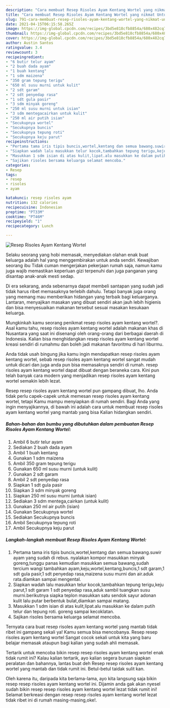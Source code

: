 ```yaml
---
description: "Cara membuat Resep Risoles Ayam Kentang Wortel yang nikmat Untuk Jualan"
title: "Cara membuat Resep Risoles Ayam Kentang Wortel yang nikmat Untuk Jualan"
slug: 791-cara-membuat-resep-risoles-ayam-kentang-wortel-yang-nikmat-untuk-jualan
date: 2021-04-15T06:15:58.265Z
image: https://img-global.cpcdn.com/recipes/3bd5e818cfb8854a/680x482cq70/resep-risoles-ayam-kentang-wortel-foto-resep-utama.jpg
thumbnail: https://img-global.cpcdn.com/recipes/3bd5e818cfb8854a/680x482cq70/resep-risoles-ayam-kentang-wortel-foto-resep-utama.jpg
cover: https://img-global.cpcdn.com/recipes/3bd5e818cfb8854a/680x482cq70/resep-risoles-ayam-kentang-wortel-foto-resep-utama.jpg
author: Austin Santos
ratingvalue: 3.4
reviewcount: 3
recipeingredient:
- "6 butir telur ayam"
- "2 buah dada ayam"
- "1 buah kentang"
- "1 sdm maizena"
- "350 gram tepung terigu"
- "650 ml susu murni untuk kulit"
- "2 sdt garam"
- "2 sdt penyedap rasa"
- "1 sdt gula pasir"
- "3 sdm minyak goreng"
- "250 ml susu murni untuk isian"
- "3 sdm mentegacairkan untuk kulit"
- "250 ml air putih isian"
- "Secukupnya wortel"
- "Secukupnya buncis"
- "Secukupnya tepung roti"
- "Secukupnya keju parut"
recipeinstructions:
- "Pertama tama iris tipis buncis,wortel,kentang dan semua bawang.suwir ayam yang sudah di rebus. nyalakan kompor masukkan minyak goreng,tunggu panas kemudian masukkan semua bawang,sudah tercium wangi tambahkan ayam,keju,wortel,kentang,buncis,1 sdt garam,1 sdt gula pasir,1 sdt penyedap rasa,maizena susu murni dan air.aduk rata.diamkan sampai mengental."
- "Siapkan wadah lalu masukkan telur kocok,tambahkan tepung terigu,keju parut,1 sdt garam 1 sdt penyedap rasa,aduk sambil tuangkan susu murni.berikutnya siapka teplon masukkan satu sendok sayur adonan kulit lalu putar berbentuk bulat,diamkan sampai matang."
- "Masukkan 1 sdm isian di atas kulit,lipat.alu masukkan ke dalam putih telur dan tepung roti. goreng sampai kecoklatan."
- "Sajikan risoles bersama keluarga selamat mencoba."
categories:
- Resep
tags:
- resep
- risoles
- ayam

katakunci: resep risoles ayam 
nutrition: 132 calories
recipecuisine: Indonesian
preptime: "PT33M"
cooktime: "PT46M"
recipeyield: "1"
recipecategory: Lunch

---
```



![Resep Risoles Ayam Kentang Wortel](https://img-global.cpcdn.com/recipes/3bd5e818cfb8854a/680x482cq70/resep-risoles-ayam-kentang-wortel-foto-resep-utama.jpg)

Selaku seorang yang hobi memasak, menyediakan olahan enak buat keluarga adalah hal yang menggembirakan untuk anda sendiri. Kewajiban seorang ibu Tidak cuman mengerjakan pekerjaan rumah saja, namun kamu juga wajib memastikan keperluan gizi terpenuhi dan juga panganan yang disantap anak-anak mesti sedap.

Di era  sekarang, anda sebenarnya dapat membeli santapan yang sudah jadi tidak harus ribet memasaknya terlebih dahulu. Tetapi banyak juga orang yang memang mau memberikan hidangan yang terbaik bagi keluarganya. Lantaran, menyajikan masakan yang dibuat sendiri akan jauh lebih higienis dan bisa menyesuaikan makanan tersebut sesuai masakan kesukaan keluarga. 



Mungkinkah kamu seorang penikmat resep risoles ayam kentang wortel?. Asal kamu tahu, resep risoles ayam kentang wortel adalah makanan khas di Nusantara yang saat ini disenangi oleh orang-orang dari berbagai daerah di Indonesia. Kalian bisa menghidangkan resep risoles ayam kentang wortel kreasi sendiri di rumahmu dan boleh jadi makanan favoritmu di hari liburmu.

Anda tidak usah bingung jika kamu ingin mendapatkan resep risoles ayam kentang wortel, sebab resep risoles ayam kentang wortel sangat mudah untuk dicari dan juga anda pun bisa memasaknya sendiri di rumah. resep risoles ayam kentang wortel dapat dibuat dengan beraneka cara. Kini pun telah banyak cara modern yang menjadikan resep risoles ayam kentang wortel semakin lebih lezat.

Resep resep risoles ayam kentang wortel pun gampang dibuat, lho. Anda tidak perlu capek-capek untuk memesan resep risoles ayam kentang wortel, tetapi Kamu mampu menyiapkan di rumah sendiri. Bagi Anda yang ingin menyajikannya, di bawah ini adalah cara untuk membuat resep risoles ayam kentang wortel yang mantab yang bisa Kalian hidangkan sendiri.

<!--inarticleads1-->

##### Bahan-bahan dan bumbu yang dibutuhkan dalam pembuatan Resep Risoles Ayam Kentang Wortel:

1. Ambil 6 butir telur ayam
1. Sediakan 2 buah dada ayam
1. Ambil 1 buah kentang
1. Gunakan 1 sdm maizena
1. Ambil 350 gram tepung terigu
1. Gunakan 650 ml susu murni (untuk kulit)
1. Gunakan 2 sdt garam
1. Ambil 2 sdt penyedap rasa
1. Siapkan 1 sdt gula pasir
1. Siapkan 3 sdm minyak goreng
1. Siapkan 250 ml susu murni (untuk isian)
1. Sediakan 3 sdm mentega,cairkan (untuk kulit)
1. Gunakan 250 ml air putih (isian)
1. Gunakan Secukupnya wortel
1. Sediakan Secukupnya buncis
1. Ambil Secukupnya tepung roti
1. Ambil Secukupnya keju parut




<!--inarticleads2-->

##### Langkah-langkah membuat Resep Risoles Ayam Kentang Wortel:

1. Pertama tama iris tipis buncis,wortel,kentang dan semua bawang.suwir ayam yang sudah di rebus. nyalakan kompor masukkan minyak goreng,tunggu panas kemudian masukkan semua bawang,sudah tercium wangi tambahkan ayam,keju,wortel,kentang,buncis,1 sdt garam,1 sdt gula pasir,1 sdt penyedap rasa,maizena susu murni dan air.aduk rata.diamkan sampai mengental.
1. Siapkan wadah lalu masukkan telur kocok,tambahkan tepung terigu,keju parut,1 sdt garam 1 sdt penyedap rasa,aduk sambil tuangkan susu murni.berikutnya siapka teplon masukkan satu sendok sayur adonan kulit lalu putar berbentuk bulat,diamkan sampai matang.
1. Masukkan 1 sdm isian di atas kulit,lipat.alu masukkan ke dalam putih telur dan tepung roti. goreng sampai kecoklatan.
1. Sajikan risoles bersama keluarga selamat mencoba.




Ternyata cara buat resep risoles ayam kentang wortel yang mantab tidak ribet ini gampang sekali ya! Kamu semua bisa mencobanya. Resep resep risoles ayam kentang wortel Sangat cocok sekali untuk kita yang baru belajar memasak ataupun bagi kalian yang sudah ahli memasak.

Tertarik untuk mencoba bikin resep resep risoles ayam kentang wortel enak tidak rumit ini? Kalau kalian tertarik, ayo kalian segera buruan siapkan peralatan dan bahannya, lantas buat deh Resep resep risoles ayam kentang wortel yang mantab dan tidak rumit ini. Betul-betul taidak sulit kan. 

Oleh karena itu, daripada kita berlama-lama, ayo kita langsung saja bikin resep resep risoles ayam kentang wortel ini. Dijamin anda gak akan nyesel sudah bikin resep resep risoles ayam kentang wortel lezat tidak rumit ini! Selamat berkreasi dengan resep resep risoles ayam kentang wortel lezat tidak ribet ini di rumah masing-masing,oke!.

